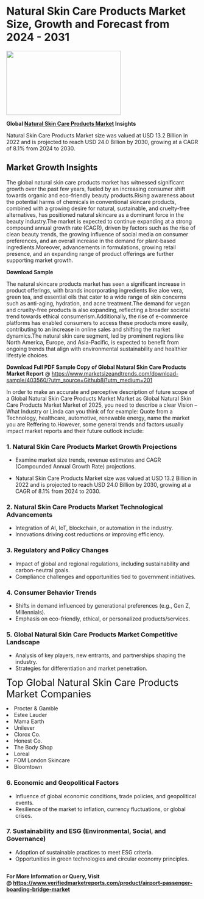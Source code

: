 <H1>Natural Skin Care Products Market Size, Growth and Forecast from 2024 - 2031</H1><img class="aligncenter size-medium wp-image-584254" src="https://thirdeyenews.in/wp-content/uploads/2024/09/Global-Market-Research-300x168.jpeg" alt="" width="300" height="168" /><p><strong>Global&nbsp;<a href="https://www.marketsizeandtrends.com/download-sample/403560/?utm_source=Github8j?utm_medium=201">Natural Skin Care Products Market</a> Insights</strong></p><p>Natural Skin Care Products Market size was valued at USD 13.2 Billion in 2022 and is projected to reach USD 24.0 Billion by 2030, growing at a CAGR of 8.1% from 2024 to 2030.</p><p><h2>Market Growth Insights</h2> <p>The global natural skin care products market has witnessed significant growth over the past few years, fueled by an increasing consumer shift towards organic and eco-friendly beauty products.Rising awareness about the potential harms of chemicals in conventional skincare products, combined with a growing desire for natural, sustainable, and cruelty-free alternatives, has positioned natural skincare as a dominant force in the beauty industry.The market is expected to continue expanding at a strong compound annual growth rate (CAGR), driven by factors such as the rise of clean beauty trends, the growing influence of social media on consumer preferences, and an overall increase in the demand for plant-based ingredients.Moreover, advancements in formulations, growing retail presence, and an expanding range of product offerings are further supporting market growth.</p> <p><strong>Download Sample</strong></p> <p>The natural skincare products market has seen a significant increase in product offerings, with brands incorporating ingredients like aloe vera, green tea, and essential oils that cater to a wide range of skin concerns such as anti-aging, hydration, and acne treatment.The demand for vegan and cruelty-free products is also expanding, reflecting a broader societal trend towards ethical consumerism.Additionally, the rise of e-commerce platforms has enabled consumers to access these products more easily, contributing to an increase in online sales and shifting the market dynamics.The natural skin care segment, led by prominent regions like North America, Europe, and Asia-Pacific, is expected to benefit from ongoing trends that align with environmental sustainability and healthier lifestyle choices.<p><span class=""><strong>Download Full PDF Sample Copy of Global Natural Skin Care Products Market Report</strong> @ <a href="https://www.marketsizeandtrends.com/download-sample/403560/?utm_source=Github8j?utm_medium=201" target="_blank">https://www.marketsizeandtrends.com/download-sample/403560/?utm_source=Github8j?utm_medium=201</a></span></p><p>In order to make an accurate and perceptive description of future scope of a Global&nbsp;Natural Skin Care Products Market Market as Global&nbsp;Natural Skin Care Products Market Market of 2025, you need to describe a clear Vision &ndash; What Industry or Linda can you think of for example: Quote from a Technology, healthcare, automotive, renewable energy, name the market you are Reffering to.However, some general trends and factors usually impact market reports and their future outlook include:</p><h3>1.&nbsp;<strong>Natural Skin Care Products Market Growth Projections</strong></h3><ul><li>Examine market size trends, revenue estimates and CAGR (Compounded Annual Growth Rate) projections.</li><li><p>Natural Skin Care Products Market size was valued at USD 13.2 Billion in 2022 and is projected to reach USD 24.0 Billion by 2030, growing at a CAGR of 8.1% from 2024 to 2030.</p></li></ul><h3>2.&nbsp;<strong>Natural Skin Care Products Market Technological Advancements</strong></h3><ul><li>Integration of AI, IoT, blockchain, or automation in the industry.</li><li>Innovations driving cost reductions or improving efficiency.</li></ul><h3>3.&nbsp;<strong>Regulatory and Policy Changes</strong></h3><ul><li>Impact of global and regional regulations, including sustainability and carbon-neutral goals.</li><li>Compliance challenges and opportunities tied to government initiatives.</li></ul><h3>4.&nbsp;<strong>Consumer Behavior Trends</strong></h3><ul><li>Shifts in demand influenced by generational preferences (e.g., Gen Z, Millennials).</li><li>Emphasis on eco-friendly, ethical, or personalized products/services.</li></ul><h3>5.&nbsp;<strong>Global Natural Skin Care Products Market Competitive Landscape</strong></h3><ul><li>Analysis of key players, new entrants, and partnerships shaping the industry.</li><li>Strategies for differentiation and market penetration.</li></ul><p data-pm-slice="1 1 []"><span style="color: inherit; font-family: inherit; font-size: 25px;">Top Global Natural Skin Care Products Market Companies</span></p><div class="" data-test-id=""><p><li>Procter & Gamble</li><li> Estee Lauder</li><li> Mama Earth</li><li> Unilever</li><li> Clorox Co.</li><li> Honest Co.</li><li> The Body Shop</li><li> Loreal</li><li> FOM London Skincare</li><li> Bloomtown</li></p></div><h3>6.&nbsp;<strong>Economic and Geopolitical Factors</strong></h3><ul><li>Influence of global economic conditions, trade policies, and geopolitical events.</li><li>Resilience of the market to inflation, currency fluctuations, or global crises.</li></ul><h3>7.&nbsp;<strong>Sustainability and ESG (Environmental, Social, and Governance)</strong></h3><ul><li>Adoption of sustainable practices to meet ESG criteria.</li><li>Opportunities in green technologies and circular economy principles.</li></ul><h2><strong style="font-size: 14px;">For More Information or Query, Visit @&nbsp;</strong><a style="background-color: #ffffff; font-size: 14px;" href="https://www.marketsizeandtrends.com/report/natural-skin-care-products-market/" target="_blank">https://www.verifiedmarketreports.com/product/airport-passenger-boarding-bridge-market</a></h2>